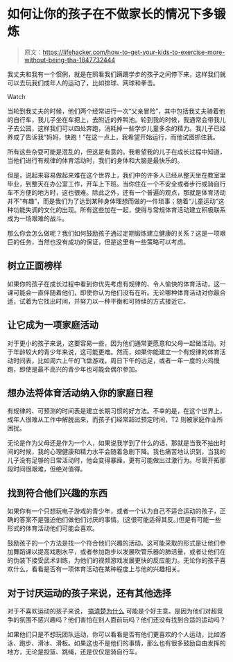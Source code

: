 # 如何让你的孩子在不做家长的情况下多锻炼

> 原文：<https://lifehacker.com/how-to-get-your-kids-to-exercise-more-without-being-tha-1847732444>

我丈夫和我有一个惯例，就是在照看我们蹒跚学步的孩子之间停下来，这样我们就可以去玩我们成年人的运动了，比如排球、网球和拳击。

Watch

当轮到我丈夫的时候，他们两个经常进行一次“父亲冒险”，其中包括我丈夫骑着他的自行车，我儿子坐在车把上，去附近的养鸭池。轮到我的时候，我通常会带我儿子去公园，这样我们可以四处奔跑，消耗掉一些学步儿童多余的精力。我儿子已经养成了告诉我“妈妈，快跑！”在这一点上，我希望开始运行，而他试图抓住我。

所有这些杂耍可能是混乱的，但这是有意的。我希望我的儿子在成长过程中知道，当他们进行有规律的体育活动时，我们的身体和大脑是最快乐的。

但是，说起来容易做起来难在这个世界上，我们中的许多人已经从整天坐在教室里毕业，到整天在办公室工作，开车上下班。当你住在一个不安全或者步行或骑自行车不方便的地方时，这也很难。除此之外，还有一个普遍的观点，那就是体育活动并不“有趣”，而是我们为了达到某种身体理想而做的一件琐事；随着“儿童运动”这种功能失调的文化的出现。所有这些加在一起，使得与常规体育活动建立积极联系成为一场艰难的战斗。

那么你会怎么做呢？我们如何鼓励孩子通过定期锻炼建立健康的关系？这是一项艰巨的任务，当然也没有成功的保证，但是这里有一些策略可以考虑。

## **树立正面榜样**

如果你的孩子在成长过程中看到你优先考虑有规律的、令人愉快的体育活动，这一课可能会一直伴随着他们，即使你认为他们没有在听。无论哪种体育活动对你最合适，试着为它找出时间，并努力以一种平衡和可持续的方式接近它。

## **让它成为一项家庭活动**

对于更小的孩子来说，这要容易一些，因为他们通常更愿意和父母一起做活动。对于年龄较大的青少年来说，这可能更难。然而，如果你能建立一个有规律的体育活动时间表，比如周六上午的飞盘游戏，周日下午的远足，或者一年一度的火鸡慢跑，即使是最不高兴的青少年也可能会偶尔参加。

## **想办法将体育活动纳入你的家庭日程**

有规律的、可预测的时间表是建立长期习惯的好方法。不幸的是，在这个世界上，成年人很难从工作中解脱出来，而孩子们经常超过预定时间，T2 则被家庭作业所困扰。

无论是作为父母还是作为一个人，如果说我学到了什么的话，那就是当我不抽出时间的时候，我的心理健康和精力水平会随着急剧下降。我也痛苦地认识到，当我的儿子没有足够的日常活动时，他会变得暴躁，更有可能做出过激行为。尽管开拓那段时间很艰难，但绝对值得。

## **找到符合他们兴趣的东西**

如果你有一个只想玩电子游戏的青少年，或者一个认为自己不适合运动的孩子，正确的答案不是强迫他们做他们讨厌的事情。(这很可能适得其反。)但是有可能一些形式的体育活动他们可能会喜欢。

鼓励孩子的一个方法是找一个符合他们兴趣的活动。这可能采取的形式是让他们参加舞蹈课以提高戏剧水平，或者参加跑步以发展吹管乐器的肺活量，或者让他们在的伪装下接受武术训练，为他们的视频游戏发展更快的反应能力。无论你的孩子喜欢什么，看看是否有一项体育活动在某种程度上与他的兴趣相关。

## 对于讨厌运动的孩子来说，还有其他选择

对于不喜欢运动的孩子来说， [搞清楚为什么](https://kidshealth.org/en/parents/hate-sports.html) 可能是个好主意。是因为他们对超竞争的氛围不感兴趣吗？他们害怕在别人面前玩吗？他们还没有找到合适的运动吗？

如果他们只是不想玩团队运动，你可以看看是否有他们更喜欢的个人运动，比如游泳、跑步、滑冰、滑板。如果这也不是他们的事情，那么也有很多鼓励自由发挥的地方，无论是投篮、跳绳，还是仅仅是骑自行车。